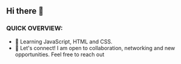## Hi there 👋


### QUICK OVERVIEW: 
- 🌱 Learning JavaScript, HTML and CSS. 
- 🔭 Let's connect! I am open to collaboration, networking and new opportunities. Feel free to reach out
